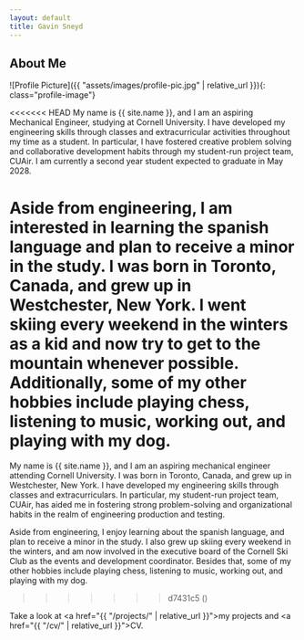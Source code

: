 ```yaml
---
layout: default
title: Gavin Sneyd
---
```


## About Me


![Profile Picture]({{ "assets/images/profile-pic.jpg" | relative_url }}){: class="profile-image"}

 
<<<<<<< HEAD
My name is {{ site.name }}, and I am an aspiring Mechanical Engineer, studying at Cornell University. I have developed my engineering skills through classes and extracurricular activities throughout my time as a student. In particular, I have fostered creative problem solving and collaborative development habits through my student-run project team, CUAir. I am currently a second year student expected to graduate in May 2028.

Aside from engineering, I am interested in learning the spanish language and plan to receive a minor in the study. I was born in Toronto, Canada, and grew up in Westchester, New York. I went skiing every weekend in the winters as a kid and now try to get to the mountain whenever possible. Additionally, some of my other hobbies include playing chess, listening to music, working out, and playing with my dog.
=======
My name is {{ site.name }}, and I am an aspiring mechanical engineer attending Cornell University. I was born in Toronto, Canada, and grew up in Westchester, New York. I have developed my engineering skills through classes and extracurriculars. In particular, my student-run project team, CUAir, has aided me in fostering strong problem-solving and organizational habits in the realm of engineering production and testing.

Aside from engineering, I enjoy learning about the spanish language, and plan to receive a minor in the study. I also grew up skiing every weekend in the winters, and am now involved in the executive board of the Cornell Ski Club as the events and development coordinator. Besides that, some of my other hobbies include playing chess, listening to music, working out, and playing with my dog.
>>>>>>> d7431c5 (<Commit Edit>)

Take a look at <a href="{{ "/projects/" | relative_url }}">my projects</a> and <a href="{{ "/cv/" | relative_url }}">CV</a>.

